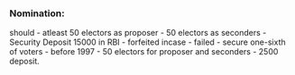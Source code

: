 ### Nomination: 
should - atleast 50 electors as proposer - 50 electors as seconders - Security Deposit 15000 in RBI - forfeited incase - failed - secure one-sixth of voters - before 1997 - 50 electors for proposer and seconders - 2500 deposit.